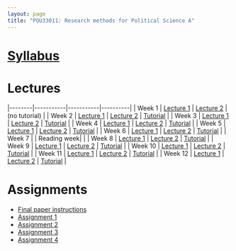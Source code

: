 ```yaml
---
layout: page
title: "POU33011: Research methods for Political Science A"
---
```



# [Syllabus](../assets/files/teaching/POU33011/2020/POU33011_Syllabus_Chadefaux.pdf)


# Lectures 

|--------|-----------|-----------|----------|
| Week 1 | [Lecture 1](../assets/files/teaching/POU33011/2020/Lectures/methods01.pdf)         | [Lecture 2](../assets/files/teaching/POU33011/2020/Lectures/statistics01.pdf)        | (no tutorial)       |
| Week 2 | [Lecture 1](../assets/files/teaching/POU33011/2020/Lectures/methods02.pdf)       | [Lecture 2](../assets/files/teaching/POU33011/2020/Lectures/statistics02.pdf)       | [Tutorial](../assets/files/teaching/POU33011/2020/Lectures/Tutorial1.zip)      |
| Week 3 | [Lecture 1](../assets/files/teaching/POU33011/2020/Lectures/methods03.pdf)       | [Lecture 2](../assets/files/teaching/POU33011/2020/Lectures/statistics02.pdf)      | [Tutorial](../assets/files/teaching/POU33011/2020/Lectures/Tutorial2.R)      |
| Week 4 | [Lecture 1](../assets/files/teaching/POU33011/2020/Lectures/methods04.pdf)       |  [Lecture 2](../assets/files/teaching/POU33011/2020/Lectures/statistics04.pdf)      | [Tutorial](../assets/files/teaching/POU33011/2020/Lectures/Tutorial3.zip)      |
| Week 5 | [Lecture 1](../assets/files/teaching/POU33011/2020/Lectures/methods05.pdf)      | [Lecture 2](../assets/files/teaching/POU33011/2020/Lectures/statistics05.pdf)      | [Tutorial](../assets/files/teaching/POU33011/2020/Lectures/Tutorial4.pdf)      |
| Week 6 | [Lecture 1](../assets/files/teaching/POU33011/2020/Lectures/methods06.pdf)      | [Lecture 2](../assets/files/teaching/POU33011/2020/Lectures/statistics06.pdf)       | [Tutorial](../assets/files/teaching/POU33011/2020/Lectures/Tutorial5.pdf)      |
| Week 7 |       |       Reading week|       |
| Week 8 | [Lecture 1](../assets/files/teaching/POU33011/2020/Lectures/statistics08.pdf)       | [Lecture 2](../assets/files/teaching/POU33011/2020/Lectures/statistics08b.pdf)      | [Tutorial](../assets/files/teaching/POU33011/2020/Lectures/Tutorial7.pdf)      |
| Week 9 | [Lecture 1](../assets/files/teaching/POU33011/2020/Lectures/statistics09.pdf)       | [Lecture 2](../assets/files/teaching/POU33011/2020/Lectures/statistics09.pdf)       | [Tutorial](../assets/files/teaching/POU33011/2020/Lectures/Tutorial8.pdf)      |
| Week 10 |  [Lecture 1](../assets/files/teaching/POU33011/2020/Lectures/statistics10.pdf)      | [Lecture 2](../assets/files/teaching/POU33011/2020/Lectures/statistics10b.pdf)       | [Tutorial](../assets/files/teaching/POU33011/2020/Lectures/Tutorial9.pdf)      |
| Week 11 | [Lecture 1](../assets/files/teaching/POU33011/2020/Lectures/methods11.pdf)      | [Lecture 2](../assets/files/teaching/POU33011/2020/Lectures/statistics11.pdf)      | [Tutorial](../assets/files/teaching/POU33011/2020/Lectures/Tutorial10.pdf)      |
| Week 12 | [Lecture 1](../assets/files/teaching/POU33011/2020/Lectures/methods12.pdf)      | [Lecture 2](../assets/files/teaching/POU33011/2020/Lectures/statistics12.pdf)       | [Tutorial](../assets/files/teaching/POU33011/2020/Lectures/Tutorial11.pdf)      |

     
     
# Assignments 

* [Final paper instructions](../assets/files/teaching/POU33011/2020/Assignments/finalPaperGradingRubric.pdf)
* [Assignment 1](../assets/files/teaching/POU33011/2020/Assignments/assignment1.pdf)
* [Assignment 2](../assets/files/teaching/POU33011/2020/Assignments/assignment2.pdf) 
* [Assignment 3](../assets/files/teaching/POU33011/2020/Assignments/assignment3.pdf) 
* [Assignment 4](../assets/files/teaching/POU33011/2020/Assignments/assignment4.pdf)